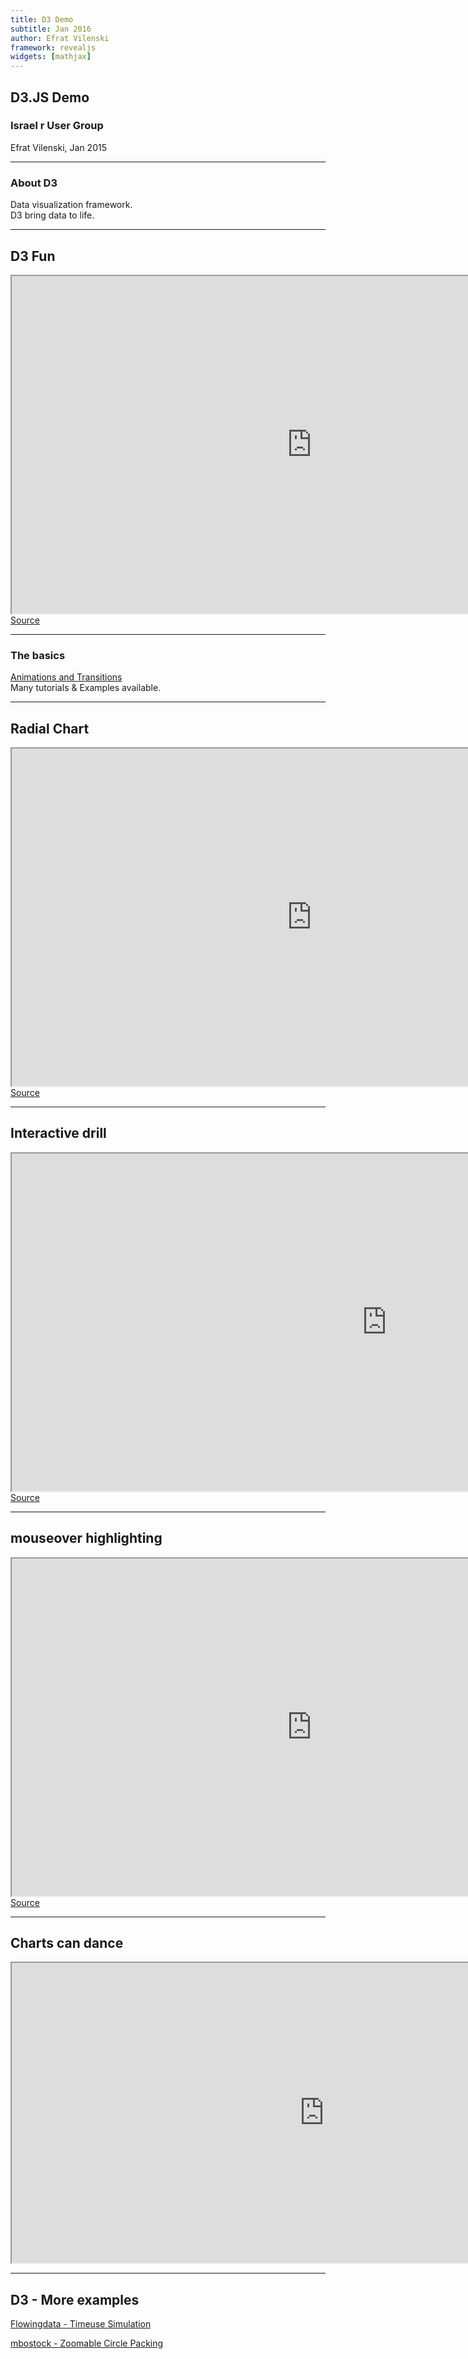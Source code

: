 ```yaml
---
title: D3 Demo
subtitle: Jan 2016
author: Efrat Vilenski
framework: revealjs
widgets: [mathjax]
---
```

<style>iframe{background-color: white}</style> 
## D3.JS Demo
### Israel r User Group

Efrat Vilenski, Jan 2015

---
### About D3

Data visualization framework.
<br/>
D3 bring data to life.


---
 
## D3 Fun 
 
<iframe src="http://bl.ocks.org/mbostock/raw/3231298/" width="960px" height="540px" scrolling="No"></iframe>
<a class="Link1" href="http://bl.ocks.org/mbostock/3231298/" target="_blank">Source</a>


---
### The basics

<a class="Link1" href="http://blog.visual.ly/creating-animations-and-transitions-with-d3-js/" target="_blank">Animations and Transitions</a>
<br/>
Many tutorials & Examples available.

---


 
## Radial Chart 
 
<iframe src="http://bl.ocks.org/emeeks/raw/2fffa9abe50ac97603c7/" width="960px" height="540px" scrolling="No"></iframe>
<a class="Link1" href="http://bl.ocks.org/emeeks/2fffa9abe50ac97603c7/" target="_blank">Source</a>


---
 
## Interactive drill 
 
<iframe src="http://bl.ocks.org/timelyportfolio/raw/862dcabf010da04b9b5b/" width="1200px" height="540px" scrolling="No"></iframe>
<a class="Link1" href="http://bl.ocks.org/timelyportfolio/862dcabf010da04b9b5b/" target="_blank">Source</a>


---
 
## mouseover highlighting 

<iframe src="http://bl.ocks.org/emeeks/raw/78ab7c4cbf601484af96/" width="960px" height="540px" scrolling="No"></iframe>
<a class="Link1" href="http://bl.ocks.org/emeeks/78ab7c4cbf601484af96/" target="_blank">Source</a>

--- 
## Charts can dance 

<iframe src="http://bl.ocks.org/mbostock/raw/1256572/" width="1000px" height="480px" scrolling="No"></iframe>


--- 

## D3 - More examples

<a class="Link1" href="http://flowingdata.com/projects/2015/timeuse-simulation/" target="_blank">Flowingdata - Timeuse Simulation</a>

<a class="Link1" href="http://bl.ocks.org/mbostock/raw/7607535/" target="_blank">mbostock - Zoomable Circle Packing</a>





 


